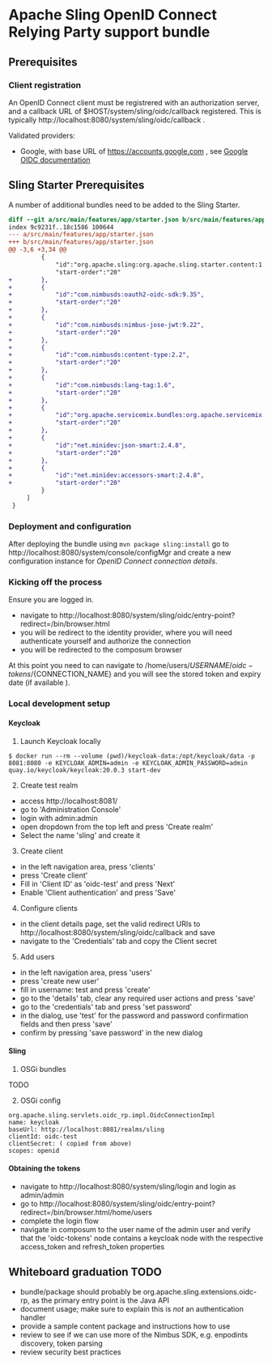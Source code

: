 # Apache Sling OpenID Connect Relying Party support bundle

## Prerequisites

### Client registration

An OpenID Connect client must be registrered with an authorization server, and a callback URL of $HOST/system/sling/oidc/callback registered. This is typically http://localhost:8080/system/sling/oidc/callback .

Validated providers:

- Google, with base URL of https://accounts.google.com , see [Google OIDC documentation](https://developers.google.com/identity/protocols/oauth2/openid-connect)

## Sling Starter Prerequisites

A number of additional bundles need to be added to the Sling Starter.

```diff
diff --git a/src/main/features/app/starter.json b/src/main/features/app/starter.json
index 9c9231f..18c1586 100644
--- a/src/main/features/app/starter.json
+++ b/src/main/features/app/starter.json
@@ -3,6 +3,34 @@
         {
             "id":"org.apache.sling:org.apache.sling.starter.content:1.0.12",
             "start-order":"20"
+        },
+        {
+            "id":"com.nimbusds:oauth2-oidc-sdk:9.35",
+            "start-order":"20"
+        },
+        {
+            "id":"com.nimbusds:nimbus-jose-jwt:9.22",
+            "start-order":"20"
+        },
+        {
+            "id":"com.nimbusds:content-type:2.2",
+            "start-order":"20"
+        },
+        {
+            "id":"com.nimbusds:lang-tag:1.6",
+            "start-order":"20"
+        },
+        {
+            "id":"org.apache.servicemix.bundles:org.apache.servicemix.bundles.jcip-annotations:1.0_2",
+            "start-order":"20"
+        },
+        {
+            "id":"net.minidev:json-smart:2.4.8",
+            "start-order":"20"
+        },
+        {
+            "id":"net.minidev:accessors-smart:2.4.8",
+            "start-order":"20"
         }
     ]
 }

```

### Deployment and configuration

After deploying the bundle using `mvn package sling:install` go to http://localhost:8080/system/console/configMgr and create a new configuration instance for _OpenID Connect connection details_.

### Kicking off the process

Ensure you are logged in.

- navigate to http://localhost:8080/system/sling/oidc/entry-point?redirect=/bin/browser.html
- you will be redirect to the identity provider, where you will need authenticate yourself and authorize the connection
- you will be redirected to the composum browser

At this point you need to can navigate to /home/users/${USERNAME}/oidc-tokens/${CONNECTION_NAME} and you will see the stored token and expiry date (if available ).


### Local development setup

#### Keycloak

1. Launch Keycloak locally

```
$ docker run --rm --volume (pwd)/keycloak-data:/opt/keycloak/data -p 8081:8080 -e KEYCLOAK_ADMIN=admin -e KEYCLOAK_ADMIN_PASSWORD=admin quay.io/keycloak/keycloak:20.0.3 start-dev
```

2. Create test realm

- access http://localhost:8081/
- go to 'Administration Console'
- login with admin:admin
- open dropdown from the top left and press 'Create realm'
- Select the name 'sling' and create it

3. Create client

- in the left navigation area, press 'clients'
- press 'Create client'
- Fill in 'Client ID' as 'oidc-test' and press 'Next'
- Enable 'Client authentication' and press 'Save'

4. Configure clients

- in the client details page, set the valid redirect URIs to http://localhost:8080/system/sling/oidc/callback and save
- navigate to the 'Credentials' tab and copy the Client secret

5. Add users

- in the left navigation area, press 'users'
- press 'create new user'
- fill in username: test and press 'create'
- go to the 'details' tab, clear any required user actions and press 'save'
- go to the 'credentials' tab and press 'set password'
- in the dialog, use 'test' for the password and password confirmation fields and then press 'save'
- confirm by pressing 'save password' in the new dialog

#### Sling
 
1. OSGi bundles

TODO

2. OSGi config

```
org.apache.sling.servlets.oidc_rp.impl.OidcConnectionImpl
name: keycloak
baseUrl: http://localhost:8081/realms/sling
clientId: oidc-test
clientSecret: ( copied from above)
scopes: openid 

```

#### Obtaining the tokens

- navigate to http://localhost:8080/system/sling/login and login as admin/admin
- go to http://localhost:8080/system/sling/oidc/entry-point?redirect=/bin/browser.html/home/users
- complete the login flow
- navigate in composum to the user name of the admin user and verify that the 'oidc-tokens' node contains a keycloak node with the respective access_token and refresh_token properties 

## Whiteboard graduation TODO 

- bundle/package should probably be org.apache.sling.extensions.oidc-rp, as the primary entry point is the Java API
- document usage; make sure to explain this is _not_ an authentication handler
- provide a sample content package and instructions how to use
- review to see if we can use more of the Nimbus SDK, e.g. enpodints discovery, token parsing
- review security best practices
